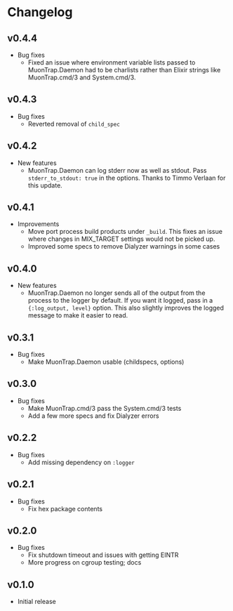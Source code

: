 # Changelog

## v0.4.4

* Bug fixes
  * Fixed an issue where environment variable lists passed to MuonTrap.Daemon
    had to be charlists rather than Elixir strings like MuonTrap.cmd/3 and
    System.cmd/3.

## v0.4.3

* Bug fixes
  * Reverted removal of `child_spec`

## v0.4.2

* New features
  * MuonTrap.Daemon can log stderr now as well as stdout. Pass
    `stderr_to_stdout: true` in the options. Thanks to Timmo Verlaan for this
    update.

## v0.4.1

* Improvements
  * Move port process build products under `_build`. This fixes an issue where
    changes in MIX_TARGET settings would not be picked up.
  * Improved some specs to remove Dialyzer warnings in some cases

## v0.4.0

* New features
  * MuonTrap.Daemon no longer sends all of the output from the process to the
    logger by default. If you want it logged, pass in a `{:log_output, level}`
    option. This also slightly improves the logged message to make it easier
    to read.

## v0.3.1

* Bug fixes
  * Make MuonTrap.Daemon usable (childspecs, options)

## v0.3.0

* Bug fixes
  * Make MuonTrap.cmd/3 pass the System.cmd/3 tests
  * Add a few more specs and fix Dialyzer errors

## v0.2.2

* Bug fixes
  * Add missing dependency on `:logger`

## v0.2.1

* Bug fixes
  * Fix hex package contents

## v0.2.0

* Bug fixes
  * Fix shutdown timeout and issues with getting EINTR
  * More progress on cgroup testing; docs

## v0.1.0

* Initial release
